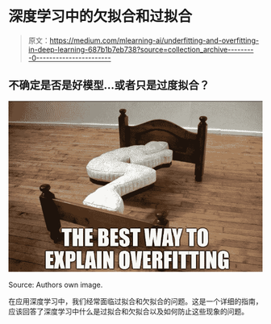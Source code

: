 # 深度学习中的欠拟合和过拟合

> 原文：<https://medium.com/mlearning-ai/underfitting-and-overfitting-in-deep-learning-687b1b7eb738?source=collection_archive---------0----------------------->

## 不确定是否是好模型…或者只是过度拟合？

![](img/94942d90d83d541bef0dd08c23bb9c99.png)

Source: Authors own image.

在应用深度学习中，我们经常面临过拟合和欠拟合的问题。这是一个详细的指南，应该回答了深度学习中什么是过拟合和欠拟合以及如何防止这些现象的问题。